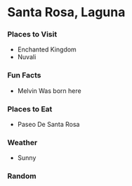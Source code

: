 # Santa Rosa, Laguna

### Places to Visit
- Enchanted Kingdom
- Nuvali

### Fun Facts
- Melvin Was born here
### Places to Eat
- Paseo De Santa Rosa

### Weather
- Sunny   

### Random
